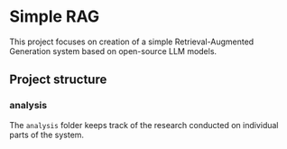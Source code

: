# Simple RAG

This project focuses on creation of a simple Retrieval-Augmented Generation
system based on open-source LLM models.

## Project structure

### analysis

The `analysis` folder keeps track of the research conducted on individual parts
of the system.